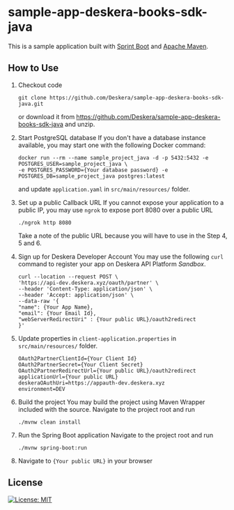 # sample-app-deskera-books-sdk-java

This is a sample application built with [Sprint Boot](https://spring.io/projects/spring-boot) and [Apache Maven](https://maven.apache.org/).

## How to Use

1. Checkout code  
    ```
    git clone https://github.com/Deskera/sample-app-deskera-books-sdk-java.git
    ```  
   or download it from https://github.com/Deskera/sample-app-deskera-books-sdk-java and unzip.
2. Start PostgreSQL database
   If you don't have a database instance available, you may start one with the following Docker command:
    ```
   docker run --rm --name sample_project_java -d -p 5432:5432 -e POSTGRES_USER=sample_project_java \
   -e POSTGRES_PASSWORD={Your database password} -e POSTGRES_DB=sample_project_java postgres:latest
   ```
    and update `application.yaml` in `src/main/resources/` folder.
3. Set up a public Callback URL
    If you cannot expose your application to a public IP, you may use `ngrok` to expose port 8080 over a public URL
    ```
   ./ngrok http 8080
    ```
   Take a note of the public URL because you will have to use in the Step 4, 5 and 6.
   
4. Sign up for Deskera Developer Account
    You may use the following `curl` command to register your app on Deskera API Platform *Sandbox*.
    ```
    curl --location --request POST \
    'https://api-dev.deskera.xyz/oauth/partner' \
    --header 'Content-Type: application/json' \
    --header 'Accept: application/json' \
    --data-raw '{
    "name": {Your App Name},
    "email": {Your Email Id},
    "webServerRedirectUri" : {Your public URL}/oauth2redirect
    }'
   ```
5. Update properties in `client-application.properties` in `src/main/resources/` folder.
    ```
    OAuth2PartnerClientId={Your Client Id}
    OAuth2PartnerSecret={Your Client Secret}
    OAuth2PartnerRedirectUrl={Your public URL}/oauth2redirect
    applicationUrl={Your public URL}
    deskeraOAuthUri=https://appauth-dev.deskera.xyz
    environment=DEV
    ```
6. Build the project 
    You may build the project using Maven Wrapper included with the source. Navigate to the project root and run
    ```
    ./mvnw clean install
    ```
7. Run the Spring Boot application
   Navigate to the project root and run
   ```
   ./mvnw spring-boot:run 
   ```
8. Navigate to `{Your public URL}` in your browser

## License

[![License: MIT](https://img.shields.io/badge/License-MIT-green.svg)](https://github.com/Deskera/sample-app-deskera-books-sdk-java/raw/master/LICENSE)